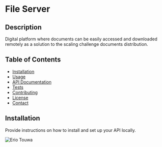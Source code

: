 # File Server

## Description

Digital platform where documents can be easily accessed and downloaded remotely as a solution to the scaling challenge documents distribution.

## Table of Contents

- [Installation](#installation)
- [Usage](#usage)
- [API Documentation](#api-documentation)
- [Tests](#tests)
- [Contributing](#contributing)
- [License](#license)
- [Contact](#contact)

## Installation

Provide instructions on how to install and set up your API locally.

![Erio Touwa](https://static.wikia.nocookie.net/denpaonna/images/8/84/Erio_Touwa_2.jpg/revision/latest?cb=20180226170827)
